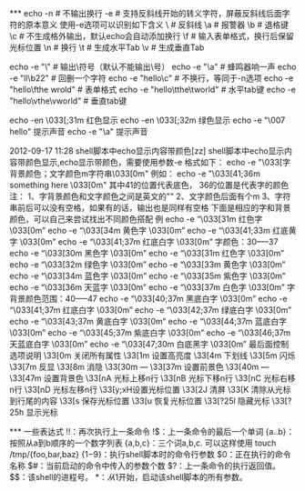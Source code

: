 *** echo
    -n # 不输出换行
-e # 支持反斜线开始的转义字符，屏蔽反斜线后面字符的原本意义
使用-e选项可以识别如下含义
\\ # 反斜线
\a # 报警器
\b # 退格键
\c # 不生成格外输出，默认echo会自动添加换行
\f # 输入表单格式，换行后保留光标位置
\n # 换行
\t # 生成水平Tab
\v # 生成垂直Tab

echo -e "\\"                #  输出\符号（默认不能输出\号）
echo -e "\a"                #  蜂鸣器响一声
echo -e "ll\b22"            #  回删一个字符
echo -e "hello\c"           #  不换行，等同于-n选项
echo -e "hello\fthe wrold"  #  表单格式
echo -e "hello\tthe\tworld" #  水平tab键
echo -e "hello\vthe\vworld" #  垂直tab键


echo -en \\033[;31m 红色显示
echo -en \\033[;32m 绿色显示
echo -e "\007 hello" 提示声音
echo -e "\a"     提示声音


2012-09-17 11:28 shell脚本中echo显示内容带颜色[zz] shell脚本中echo显示内容带颜色显示,echo显示带颜色，需要使用参数-e
格式如下：
echo -e "\033[字背景颜色；文字颜色m字符串\033[0m"
例如：
echo -e "\033[41;36m something here \033[0m"
其中41的位置代表底色， 36的位置是代表字的颜色
注：
1、字背景颜色和文字颜色之间是英文的""
2、文字颜色后面有个m
3、字符串前后可以没有空格，如果有的话，输出也是同样有空格
下面是相应的字和背景颜色，可以自己来尝试找出不同颜色搭配
例
echo -e “\033[31m 红色字 \033[0m”
echo -e “\033[34m 黄色字 \033[0m”
echo -e “\033[41;33m 红底黄字 \033[0m”
echo -e “\033[41;37m 红底白字 \033[0m”
字颜色：30—–37
echo -e “\033[30m 黑色字 \033[0m”
echo -e “\033[31m 红色字 \033[0m”
echo -e “\033[32m 绿色字 \033[0m”
echo -e “\033[33m 黄色字 \033[0m”
echo -e “\033[34m 蓝色字 \033[0m”
echo -e “\033[35m 紫色字 \033[0m”
echo -e “\033[36m 天蓝字 \033[0m”
echo -e “\033[37m 白色字 \033[0m”
字背景颜色范围：40—–47
echo -e “\033[40;37m 黑底白字 \033[0m”
echo -e “\033[41;37m 红底白字 \033[0m”
echo -e “\033[42;37m 绿底白字 \033[0m”
echo -e “\033[43;37m 黄底白字 \033[0m”
echo -e “\033[44;37m 蓝底白字 \033[0m”
echo -e “\033[45;37m 紫底白字 \033[0m”
echo -e “\033[46;37m 天蓝底白字 \033[0m”
echo -e “\033[47;30m 白底黑字 \033[0m”
最后面控制选项说明
\33[0m 关闭所有属性
\33[1m 设置高亮度
\33[4m 下划线
\33[5m 闪烁
\33[7m 反显
\33[8m 消隐
\33[30m — \33[37m 设置前景色
\33[40m — \33[47m 设置背景色
\33[nA 光标上移n行
\33[nB 光标下移n行
\33[nC 光标右移n行
\33[nD 光标左移n行
\33[y;xH设置光标位置
\33[2J 清屏
\33[K 清除从光标到行尾的内容
\33[s 保存光标位置
\33[u 恢复光标位置
\33[?25l 隐藏光标
\33[?25h 显示光标



*** 一些表达式
    !!：再次执行上一条命令
    !$：上一条命令的最后一个单词
    {a..b}：按照从a到b顺序的一个数字列表
    {a,b,c}：三个词a,b,c. 可以这样使用 touch /tmp/{foo,bar,baz}
    {$1-$9}：执行shell脚本时的命令行参数
    $0：正在执行的命令名称
    $#：当前启动的命令中传入的参数个数
    $?：上一条命令的执行返回值。
    $$：该shell的进程号。
    $*：从$1开始，启动该shell脚本的所有参数。
